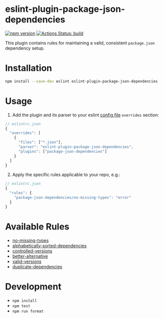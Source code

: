 # eslint-plugin-package-json-dependencies

[![npm version](https://badge.fury.io/js/eslint-plugin-package-json-dependencies.svg)](https://badge.fury.io/js/eslint-plugin-package-json-dependencies)
[![Actions Status: build](https://github.com/idan-at/eslint-plugin-package-json-dependencies/workflows/test/badge.svg)](https://github.com/idan-at/eslint-plugin-package-json-dependencies/actions?query=workflow%3A"test")

This plugin contains rules for maintaining a valid, consistent `package.json` dependency setup.

# Installation

```bash
npm install --save-dev eslint eslint-plugin-package-json-dependencies
```

# Usage

1. Add the plugin and its parser to your eslint [config file](https://eslint.org/docs/user-guide/configuring/configuration-files) `overrides` section:

```js
// eslintrc.json
{
  "overrides": [
    {
      "files": ["*.json"],
      "parser": "eslint-plugin-package-json-dependencies",
      "plugins": ["package-json-dependencies"]
    }
  ]
}
```

2. Apply the specific rules applicable to your repo, e.g.:

```js
// eslintrc.json
{
  "rules": {
    "package-json-dependencies/no-missing-types": "error"
  }
}
```

# Available Rules

- [no-missing-types](https://github.com/idan-at/eslint-plugin-package-json-dependencies/blob/master/docs/rules/no-missing-types.md)
- [alphabetically-sorted-dependencies](https://github.com/idan-at/eslint-plugin-package-json-dependencies/blob/master/docs/rules/alphabetically-sorted-dependencies.md)
- [controlled-versions](https://github.com/idan-at/eslint-plugin-package-json-dependencies/blob/master/docs/rules/controlled-versions.md)
- [better-alternative](https://github.com/idan-at/eslint-plugin-package-json-dependencies/blob/master/docs/rules/better-alternative.md)
- [valid-versions](https://github.com/idan-at/eslint-plugin-package-json-dependencies/blob/master/docs/rules/valid-versions.md)
- [duplicate-dependencies](https://github.com/idan-at/eslint-plugin-package-json-dependencies/blob/master/docs/rules/duplicate-dependencies.md)

# Development

- `npm install`
- `npm test`
- `npm run format`
